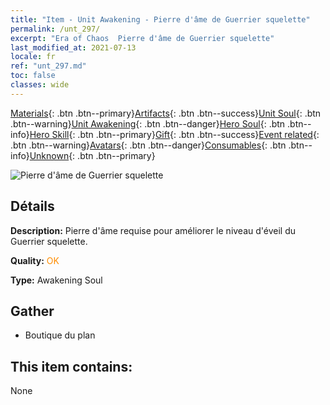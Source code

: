```yaml
---
title: "Item - Unit Awakening - Pierre d'âme de Guerrier squelette"
permalink: /unt_297/
excerpt: "Era of Chaos  Pierre d'âme de Guerrier squelette"
last_modified_at: 2021-07-13
locale: fr
ref: "unt_297.md"
toc: false
classes: wide
---
```

 [Materials](/ItemsFR/){: .btn .btn--primary}[Artifacts](/ItemsFR/Artifacts/){: .btn .btn--success}[Unit Soul](/ItemsFR/UnitSoul/){: .btn .btn--warning}[Unit Awakening](/ItemsFR/UnitAwakening/){: .btn .btn--danger}[Hero Soul](/ItemsFR/HeroSoul/){: .btn .btn--info}[Hero Skill](/ItemsFR/HeroSkill/){: .btn .btn--primary}[Gift](/ItemsFR/Gift/){: .btn .btn--success}[Event related](/ItemsFR/Events/){: .btn .btn--warning}[Avatars](/ItemsFR/Avatars/){: .btn .btn--danger}[Consumables](/ItemsFR/Consumables/){: .btn .btn--info}[Unknown](/ItemsFR/Unknown/){: .btn .btn--primary}

 ![Pierre d'âme de Guerrier squelette](/images/u/tia_kulouzhanshi.jpg)

## Détails
 **Description:** Pierre d'âme requise pour améliorer le niveau d'éveil du Guerrier squelette.

 **Quality:** <span style="color: #FF8C00">OK</span>

 **Type:** Awakening Soul

## Gather

*    Boutique du plan 

## This item contains:

  None

